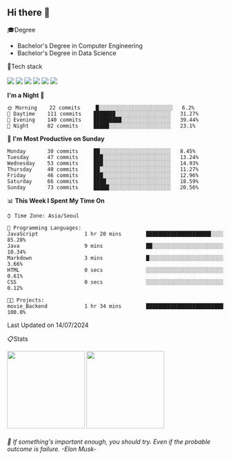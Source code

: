 <!-- <img height="180rem" src="https://capsule-render.vercel.app/api?type=waving&color=36454f&height=150&section=header"> -->
## Hi there 👋

🎓Degree<br>
- Bachelor's Degree in Computer Engineering<br>
- Bachelor's Degree in Data Science<br>

🔧Tech stack<br>
<br>
<img src="https://img.shields.io/badge/java-007396?style=for-the-badge&logo=OpenJDK&logoColor=white">
<img src="https://img.shields.io/badge/springboot-6DB33F?style=for-the-badge&logo=springboot&logoColor=white">
<img src="https://img.shields.io/badge/Python-3776AB?style=for-the-badge&logo=Python&logoColor=white">
<img src="https://img.shields.io/badge/MySQL-4479A1?style=for-the-badge&logo=MySQL&logoColor=white">
<img src="https://img.shields.io/badge/docker-%230db7ed.svg?style=for-the-badge&logo=docker&logoColor=white"> 
<img src="https://img.shields.io/badge/GitHub Actions-2088FF?style=for-the-badge&logo=GitHub Actions&logoColor=white">

<!--START_SECTION:waka-->
**I'm a Night 🦉** 

```text
🌞 Morning    22 commits     █░░░░░░░░░░░░░░░░░░░░░░░░   6.2% 
🌆 Daytime    111 commits    ███████░░░░░░░░░░░░░░░░░░   31.27% 
🌃 Evening    140 commits    █████████░░░░░░░░░░░░░░░░   39.44% 
🌙 Night      82 commits     █████░░░░░░░░░░░░░░░░░░░░   23.1%

```
📅 **I'm Most Productive on Sunday** 

```text
Monday       30 commits     ██░░░░░░░░░░░░░░░░░░░░░░░   8.45% 
Tuesday      47 commits     ███░░░░░░░░░░░░░░░░░░░░░░   13.24% 
Wednesday    53 commits     ███░░░░░░░░░░░░░░░░░░░░░░   14.93% 
Thursday     40 commits     ██░░░░░░░░░░░░░░░░░░░░░░░   11.27% 
Friday       46 commits     ███░░░░░░░░░░░░░░░░░░░░░░   12.96% 
Saturday     66 commits     ████░░░░░░░░░░░░░░░░░░░░░   18.59% 
Sunday       73 commits     █████░░░░░░░░░░░░░░░░░░░░   20.56%

```


📊 **This Week I Spent My Time On** 

```text
⌚︎ Time Zone: Asia/Seoul

💬 Programming Languages: 
JavaScript               1 hr 20 mins        █████████████████████░░░░   85.28% 
Java                     9 mins              ██░░░░░░░░░░░░░░░░░░░░░░░   10.34% 
Markdown                 3 mins              █░░░░░░░░░░░░░░░░░░░░░░░░   3.66% 
HTML                     0 secs              ░░░░░░░░░░░░░░░░░░░░░░░░░   0.61% 
CSS                      0 secs              ░░░░░░░░░░░░░░░░░░░░░░░░░   0.12%

🐱‍💻 Projects: 
movie_Backend            1 hr 34 mins        █████████████████████████   100.0%

```


 Last Updated on 14/07/2024
<!--END_SECTION:waka-->

📋Stats<br>
<p>
  <img height="180rem" src="https://github-readme-stats.vercel.app/api?username=jangjh0201&include_all_commits=true&show_icons=true&rank_icon=github&theme=github_dark_dimmed&bg_color=36454f">
  <img height="180rem" src="https://github-readme-stats.vercel.app/api/top-langs/?username=jangjh0201&layout=compact&theme=github_dark_dimmed&bg_color=36454f">
</p>

###### 🔭 If something's important enough, you should try. Even if the probable outcome is failure. -Elon Musk-

